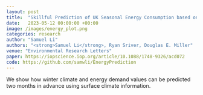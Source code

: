 ```yaml
---
layout: post
title:  "Skillful Prediction of UK Seasonal Energy Consumption based on Surface Climate Information"
date:   2023-05-12 00:00:00 +00:00
image: /images/energy_plot.png
categories: research
author: "Samuel Li"
authors: "<strong>Samuel Li</strong>, Ryan Sriver, Douglas E. Miller"
venue: "Environmental Research Letters"
paper: https://iopscience.iop.org/article/10.1088/1748-9326/acd072
code: https://github.com/samwli/EnergyPrediction
---
```

We show how winter climate and energy demand values can be predicted two months in advance using surface climate information.